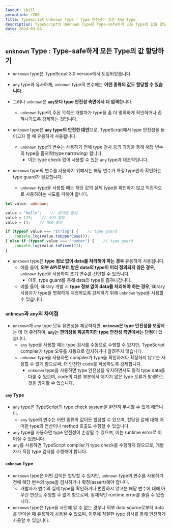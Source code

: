```yaml
---
layout: skill
permalink: /206
title: TypeScript Unknown Type - Type 안전성이 있는 Any Type
description: TypeScript의 Unknown Type은 Type-safe하게 모든 Type의 값을 할당할 수 있으며, 사용하기 전에 Type을 확인해야 하는 Type입니다.
date: 2024-03-04
---
```



## `unknown` Type : Type-safe하게 모든 Type의 값 할당하기

- `unknown` type은 TypeScript 3.0 version에서 도입되었습니다.
- `any` type과 유사하게, `unknown` type의 변수에는 **어떤 종류의 값도 할당할 수 있습니다.**

- 그러나 `unknown`은 **`any`보다 type 안전성 측면에서 더 엄격**합니다.
    - `unknown` type의 주된 목적은 개발자가 type을 좀 더 명확하게 확인하거나 좁혀나가도록 강제하는 것입니다.

- `unknown` type은 **`any` type의 안전한 대안**으로, TypeScript에서 type 안전성을 높이고자 할 때 유용하게 사용됩니다.
    - `unknown` type의 변수는 사용하기 전에 type 검사 등의 과정을 통해 해당 변수의 type을 좁혀야(type narrowing) 합니다.
        - 이는 type check 없이 사용할 수 있는 `any` type과 대조적입니다.

- `unknown` type의 변수를 사용하기 위해서는 해당 변수가 특정 type인지 확인하는 type guard가 필요합니다.
    - `unknown` type을 사용할 때는 해당 값의 실제 type을 확인하지 않고 직접적으로 사용하려는 시도를 피해야 합니다.

```typescript
let value: unknown;

value = "hello";    // 문자열 할당
value = 123;    // 숫자 할당
value = [];    // 배열 할당

if (typeof value === "string") {    // type guard
    console.log(value.toUpperCase());
} else if (typeof value === "number") {    // type guard
    console.log(value.toFixed(2));
}
```

- `unknown` type은 **type 정보 없이 data를 처리해야 하는 경우** 유용하게 사용됩니다.
    - 예를 들어, **외부 API로부터 받은 data의 type이 미리 정의되지 않은 경우**, `unknown` type을 사용하여 초기 변수를 선언할 수 있습니다.
        - 이후, type guard를 통해 data의 type을 좁혀나갑니다.
    - 예를 들어, library 개발 시 **type 정보 없이 data를 처리해야 하는 경우**, library 사용자가 type을 명확하게 지정하도록 강제하기 위해 `unknown` type을 사용할 수 있습니다.


### `unknown`과 `any`의 차이점

- `unknown`과 `any` type 모두 유연성을 제공하지만, **`unknown`은 type 안전성을 보장**하는 데 더 유리하며, **`any`는 편의성을 제공하지만 type 안전성 측면에서는 단점**이 있습니다.
    - `any` type을 사용할 때는 type 검사를 수동으로 수행할 수 있지만, TypeScript compiler가 type 오류를 자동으로 감지하거나 알려주지 않습니다.
    - `unknown` type을 사용하면 compiler가 type을 확인하거나 확정하지 않고는 사용할 수 없게 함으로써, 더 안전한 code를 작성하도록 강제합니다.
        - `unknown` type을 사용하면 type 안전성을 유지하면서도 동적 type data를 다룰 수 있으며, code의 다른 부분에서 예기치 않은 type 오류가 발생하는 것을 방지할 수 있습니다.

#### `any` Type

- `any` type은 TypeScript의 type check system을 완전히 무시할 수 있게 해줍니다.
    - `any` type의 변수는 어떤 종류의 값이든 할당할 수 있으며, 할당된 값에 대해 어떠한 type의 연산이나 method 호출도 수행할 수 있습니다.
- `any` type을 사용하면 type 안전성이 손상될 수 있으며, 이는 runtime error로 이어질 수 있습니다.
- `any`를 사용하면 TypeScript compiler가 type check를 수행하지 않으므로, 개발자가 직접 type 검사를 수행해야 합니다.

#### `unknown` Type

- `unknown` type은 어떤 값이든 할당할 수 있지만, `unknown` type의 변수를 사용하기 전에 해당 변수의 type을 검사하거나 확정(assert)해야 합니다.
    - 개발자가 변수의 실제 type을 확인하거나 변환하지 않고는 해당 변수에 대해 아무런 연산도 수행할 수 없게 함으로써, 잠재적인 runtime error를 줄일 수 있습니다.
- `unknown` type은 type을 사전에 알 수 없는 경우나 외부 data source로부터 data를 받아올 때 유용하게 사용될 수 있으며, 이후에 적절한 type 검사를 통해 안전하게 사용할 수 있습니다.


